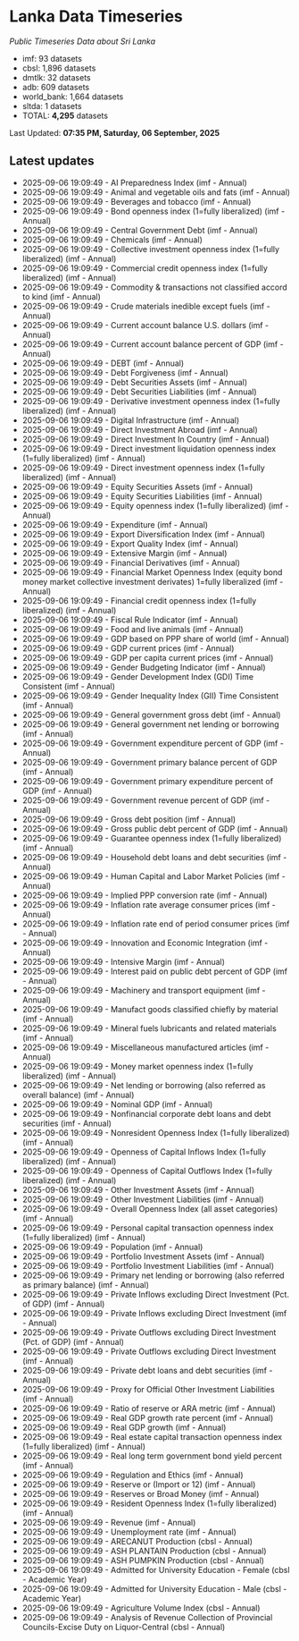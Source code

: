 # Lanka Data Timeseries
*Public Timeseries Data about Sri Lanka*

* imf: 93 datasets
* cbsl: 1,896 datasets
* dmtlk: 32 datasets
* adb: 609 datasets
* world_bank: 1,664 datasets
* sltda: 1 datasets
* TOTAL: **4,295** datasets

Last Updated: **07:35 PM, Saturday, 06 September, 2025**

## Latest updates

* 2025-09-06 19:09:49 - AI Preparedness Index (imf - Annual)
* 2025-09-06 19:09:49 - Animal and vegetable oils and fats (imf - Annual)
* 2025-09-06 19:09:49 - Beverages and tobacco (imf - Annual)
* 2025-09-06 19:09:49 - Bond openness index (1=fully liberalized) (imf - Annual)
* 2025-09-06 19:09:49 - Central Government Debt (imf - Annual)
* 2025-09-06 19:09:49 - Chemicals (imf - Annual)
* 2025-09-06 19:09:49 - Collective investment openness index (1=fully liberalized) (imf - Annual)
* 2025-09-06 19:09:49 - Commercial credit openness index (1=fully liberalized) (imf - Annual)
* 2025-09-06 19:09:49 - Commodity & transactions not classified accord to kind (imf - Annual)
* 2025-09-06 19:09:49 - Crude materials inedible except fuels (imf - Annual)
* 2025-09-06 19:09:49 - Current account balance U.S. dollars (imf - Annual)
* 2025-09-06 19:09:49 - Current account balance percent of GDP (imf - Annual)
* 2025-09-06 19:09:49 - DEBT (imf - Annual)
* 2025-09-06 19:09:49 - Debt Forgiveness (imf - Annual)
* 2025-09-06 19:09:49 - Debt Securities Assets (imf - Annual)
* 2025-09-06 19:09:49 - Debt Securities Liabilities (imf - Annual)
* 2025-09-06 19:09:49 - Derivative investment openness index (1=fully liberalized) (imf - Annual)
* 2025-09-06 19:09:49 - Digital Infrastructure (imf - Annual)
* 2025-09-06 19:09:49 - Direct Investment Abroad (imf - Annual)
* 2025-09-06 19:09:49 - Direct Investment In Country (imf - Annual)
* 2025-09-06 19:09:49 - Direct investment liquidation openness index (1=fully liberalized) (imf - Annual)
* 2025-09-06 19:09:49 - Direct investment openness index (1=fully liberalized) (imf - Annual)
* 2025-09-06 19:09:49 - Equity Securities Assets (imf - Annual)
* 2025-09-06 19:09:49 - Equity Securities Liabilities (imf - Annual)
* 2025-09-06 19:09:49 - Equity openness index (1=fully liberalized) (imf - Annual)
* 2025-09-06 19:09:49 - Expenditure (imf - Annual)
* 2025-09-06 19:09:49 - Export Diversification Index (imf - Annual)
* 2025-09-06 19:09:49 - Export Quality Index (imf - Annual)
* 2025-09-06 19:09:49 - Extensive Margin (imf - Annual)
* 2025-09-06 19:09:49 - Financial Derivatives (imf - Annual)
* 2025-09-06 19:09:49 - Financial Market Openness Index (equity bond money market collective investment derivates) 1=fully liberalized (imf - Annual)
* 2025-09-06 19:09:49 - Financial credit openness index (1=fully liberalized) (imf - Annual)
* 2025-09-06 19:09:49 - Fiscal Rule Indicator (imf - Annual)
* 2025-09-06 19:09:49 - Food and live animals (imf - Annual)
* 2025-09-06 19:09:49 - GDP based on PPP share of world (imf - Annual)
* 2025-09-06 19:09:49 - GDP current prices (imf - Annual)
* 2025-09-06 19:09:49 - GDP per capita current prices (imf - Annual)
* 2025-09-06 19:09:49 - Gender Budgeting Indicator (imf - Annual)
* 2025-09-06 19:09:49 - Gender Development Index (GDI) Time Consistent (imf - Annual)
* 2025-09-06 19:09:49 - Gender Inequality Index (GII) Time Consistent (imf - Annual)
* 2025-09-06 19:09:49 - General government gross debt (imf - Annual)
* 2025-09-06 19:09:49 - General government net lending or borrowing (imf - Annual)
* 2025-09-06 19:09:49 - Government expenditure percent of GDP (imf - Annual)
* 2025-09-06 19:09:49 - Government primary balance percent of GDP (imf - Annual)
* 2025-09-06 19:09:49 - Government primary expenditure percent of GDP (imf - Annual)
* 2025-09-06 19:09:49 - Government revenue percent of GDP (imf - Annual)
* 2025-09-06 19:09:49 - Gross debt position (imf - Annual)
* 2025-09-06 19:09:49 - Gross public debt percent of GDP (imf - Annual)
* 2025-09-06 19:09:49 - Guarantee openness index (1=fully liberalized) (imf - Annual)
* 2025-09-06 19:09:49 - Household debt loans and debt securities (imf - Annual)
* 2025-09-06 19:09:49 - Human Capital and Labor Market Policies (imf - Annual)
* 2025-09-06 19:09:49 - Implied PPP conversion rate (imf - Annual)
* 2025-09-06 19:09:49 - Inflation rate average consumer prices (imf - Annual)
* 2025-09-06 19:09:49 - Inflation rate end of period consumer prices (imf - Annual)
* 2025-09-06 19:09:49 - Innovation and Economic Integration (imf - Annual)
* 2025-09-06 19:09:49 - Intensive Margin (imf - Annual)
* 2025-09-06 19:09:49 - Interest paid on public debt percent of GDP (imf - Annual)
* 2025-09-06 19:09:49 - Machinery and transport equipment (imf - Annual)
* 2025-09-06 19:09:49 - Manufact goods classified chiefly by material (imf - Annual)
* 2025-09-06 19:09:49 - Mineral fuels lubricants and related materials (imf - Annual)
* 2025-09-06 19:09:49 - Miscellaneous manufactured articles (imf - Annual)
* 2025-09-06 19:09:49 - Money market openness index (1=fully liberalized) (imf - Annual)
* 2025-09-06 19:09:49 - Net lending or borrowing (also referred as overall balance) (imf - Annual)
* 2025-09-06 19:09:49 - Nominal GDP (imf - Annual)
* 2025-09-06 19:09:49 - Nonfinancial corporate debt loans and debt securities (imf - Annual)
* 2025-09-06 19:09:49 - Nonresident Openness Index (1=fully liberalized) (imf - Annual)
* 2025-09-06 19:09:49 - Openness of Capital Inflows Index (1=fully liberalized) (imf - Annual)
* 2025-09-06 19:09:49 - Openness of Capital Outflows Index (1=fully liberalized) (imf - Annual)
* 2025-09-06 19:09:49 - Other Investment Assets (imf - Annual)
* 2025-09-06 19:09:49 - Other Investment Liabilities (imf - Annual)
* 2025-09-06 19:09:49 - Overall Openness Index (all asset categories) (imf - Annual)
* 2025-09-06 19:09:49 - Personal capital transaction openness index (1=fully liberalized) (imf - Annual)
* 2025-09-06 19:09:49 - Population (imf - Annual)
* 2025-09-06 19:09:49 - Portfolio Investment Assets (imf - Annual)
* 2025-09-06 19:09:49 - Portfolio Investment Liabilities (imf - Annual)
* 2025-09-06 19:09:49 - Primary net lending or borrowing (also referred as primary balance) (imf - Annual)
* 2025-09-06 19:09:49 - Private Inflows excluding Direct Investment (Pct. of GDP) (imf - Annual)
* 2025-09-06 19:09:49 - Private Inflows excluding Direct Investment (imf - Annual)
* 2025-09-06 19:09:49 - Private Outflows excluding Direct Investment (Pct. of GDP) (imf - Annual)
* 2025-09-06 19:09:49 - Private Outflows excluding Direct Investment (imf - Annual)
* 2025-09-06 19:09:49 - Private debt loans and debt securities (imf - Annual)
* 2025-09-06 19:09:49 - Proxy for Official Other Investment Liabilities (imf - Annual)
* 2025-09-06 19:09:49 - Ratio of reserve or ARA metric (imf - Annual)
* 2025-09-06 19:09:49 - Real GDP growth rate percent (imf - Annual)
* 2025-09-06 19:09:49 - Real GDP growth (imf - Annual)
* 2025-09-06 19:09:49 - Real estate capital transaction openness index (1=fully liberalized) (imf - Annual)
* 2025-09-06 19:09:49 - Real long term government bond yield percent (imf - Annual)
* 2025-09-06 19:09:49 - Regulation and Ethics (imf - Annual)
* 2025-09-06 19:09:49 - Reserve or (Import or 12) (imf - Annual)
* 2025-09-06 19:09:49 - Reserves or Broad Money (imf - Annual)
* 2025-09-06 19:09:49 - Resident Openness Index (1=fully liberalized) (imf - Annual)
* 2025-09-06 19:09:49 - Revenue (imf - Annual)
* 2025-09-06 19:09:49 - Unemployment rate (imf - Annual)
* 2025-09-06 19:09:49 - ARECANUT Production (cbsl - Annual)
* 2025-09-06 19:09:49 - ASH PLANTAIN Production (cbsl - Annual)
* 2025-09-06 19:09:49 - ASH PUMPKIN Production (cbsl - Annual)
* 2025-09-06 19:09:49 - Admitted for University Education - Female (cbsl - Academic Year)
* 2025-09-06 19:09:49 - Admitted for University Education - Male (cbsl - Academic Year)
* 2025-09-06 19:09:49 - Agriculture Volume Index (cbsl - Annual)
* 2025-09-06 19:09:49 - Analysis of Revenue Collection of Provincial Councils-Excise Duty on Liquor-Central (cbsl - Annual)